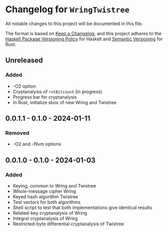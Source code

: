 # Changelog for `WringTwistree`

All notable changes to this project will be documented in this file.

The format is based on [Keep a Changelog](https://keepachangelog.com/en/1.0.0/),
and this project adheres to the
[Haskell Package Versioning Policy](https://pvp.haskell.org/) for Haskell
and [Semantic Versioning](https://semver.org/) for Rust.

## Unreleased

### Added

- -O2 option
- Cryptanalysis of `rotBitcount` (in progress)
- Progress bar for cryptanalysis
- In Rust, initialize sbox of new Wring and Twistree

## 0.0.1.1 - 0.1.0 - 2024-01-11

### Removed

- -O2 and -fllvm options

## 0.0.1.0 - 0.1.0 - 2024-01-03

### Added

- Keying, common to Wring and Twistree
- Whole-message cipher Wring
- Keyed hash algorithm Twistree
- Test vectors for both algorithms
- Shell script to test that both implementations give identical results
- Related-key cryptanalysis of Wring
- Integral cryptanalysis of Wring
- Restricted-byte differential cryptanalysis of Twistree
